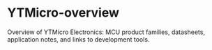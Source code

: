 # YTMicro-overview
Overview of YTMicro Electronics: MCU product families, datasheets, application notes, and links to development tools.
